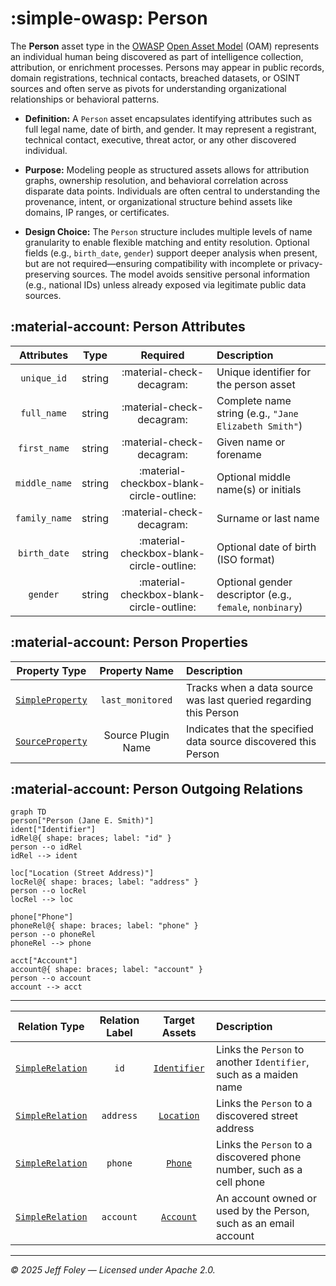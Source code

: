 # :simple-owasp: Person

The **Person** asset type in the [OWASP](https://owasp.org) [Open Asset Model](https://github.com/owasp-amass/open-asset-model) (OAM) represents an individual human being discovered as part of intelligence collection, attribution, or enrichment processes. Persons may appear in public records, domain registrations, technical contacts, breached datasets, or OSINT sources and often serve as pivots for understanding organizational relationships or behavioral patterns.

- **Definition:** A `Person` asset encapsulates identifying attributes such as full legal name, date of birth, and gender. It may represent a registrant, technical contact, executive, threat actor, or any other discovered individual.

- **Purpose:** Modeling people as structured assets allows for attribution graphs, ownership resolution, and behavioral correlation across disparate data points. Individuals are often central to understanding the provenance, intent, or organizational structure behind assets like domains, IP ranges, or certificates.

- **Design Choice:** The `Person` structure includes multiple levels of name granularity to enable flexible matching and entity resolution. Optional fields (e.g., `birth_date`, `gender`) support deeper analysis when present, but are not required—ensuring compatibility with incomplete or privacy-preserving sources. The model avoids sensitive personal information (e.g., national IDs) unless already exposed via legitimate public data sources.

## :material-account: Person Attributes

| Attributes     | Type   | Required | Description |
|:--------------:|:------:|:--------:|:------------|
| `unique_id`    | string | :material-check-decagram: | Unique identifier for the person asset |
| `full_name`    | string | :material-check-decagram: | Complete name string (e.g., `"Jane Elizabeth Smith"`) |
| `first_name`   | string | :material-check-decagram: | Given name or forename |
| `middle_name`  | string | :material-checkbox-blank-circle-outline: | Optional middle name(s) or initials |
| `family_name`  | string | :material-check-decagram: | Surname or last name |
| `birth_date`   | string | :material-checkbox-blank-circle-outline: | Optional date of birth (ISO format) |
| `gender`       | string | :material-checkbox-blank-circle-outline: | Optional gender descriptor (e.g., `female`, `nonbinary`) |

## :material-account: Person Properties

| Property Type | Property Name | Description |
|:-------------:|:-------------:|:------------|
| [`SimpleProperty`](../properties/simple_property.md) | `last_monitored` | Tracks when a data source was last queried regarding this Person |
| [`SourceProperty`](../properties/source_property.md) | Source Plugin Name | Indicates that the specified data source discovered this Person |

## :material-account: Person Outgoing Relations

```mermaid
graph TD
person["Person (Jane E. Smith)"]
ident["Identifier"]
idRel@{ shape: braces; label: "id" }
person --o idRel
idRel --> ident

loc["Location (Street Address)"]
locRel@{ shape: braces; label: "address" }
person --o locRel
locRel --> loc

phone["Phone"]
phoneRel@{ shape: braces; label: "phone" }
person --o phoneRel
phoneRel --> phone

acct["Account"]
account@{ shape: braces; label: "account" }
person --o account
account --> acct
```

---

| Relation Type       | Relation Label     | Target Assets    | Description   |
| :-----------------: | :----------------: | :--------------: | :------------ |
| [`SimpleRelation`](../relations/simple_relation.md) | `id` | [`Identifier`](./identifier.md) | Links the `Person` to another `Identifier`, such as a maiden name |
| [`SimpleRelation`](../relations/simple_relation.md) | `address` | [`Location`](./location.md) | Links the `Person` to a discovered street address |
| [`SimpleRelation`](../relations/simple_relation.md) | `phone` | [`Phone`](./phone.md) | Links the `Person` to a discovered phone number, such as a cell phone |
| [`SimpleRelation`](../relations/simple_relation.md) | `account` | [`Account`](./account.md) | An account owned or used by the Person, such as an email account |

---

*© 2025 Jeff Foley — Licensed under Apache 2.0.*